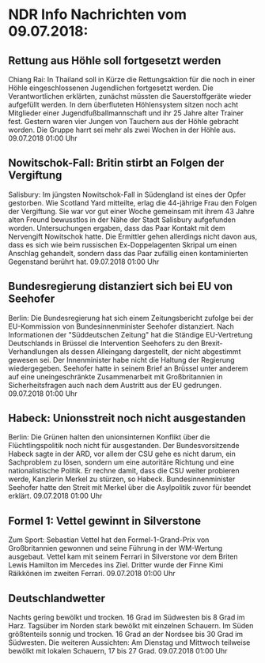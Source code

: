 # NDR Info Nachrichten vom 09.07.2018:


## Rettung aus Höhle soll fortgesetzt werden
Chiang Rai: In Thailand soll in Kürze die Rettungsaktion für die noch in einer Höhle eingeschlossenen Jugendlichen fortgesetzt werden. Die Verantwortlichen erklärten, zunächst müssten die Sauerstoffgeräte wieder aufgefüllt werden. In dem überfluteten Höhlensystem sitzen noch acht Mitglieder einer Jugendfußballmannschaft und ihr 25 Jahre alter Trainer fest. Gestern waren vier Jungen von Tauchern aus der Höhle gebracht worden. Die Gruppe harrt sei mehr als zwei Wochen in der Höhle aus. 09.07.2018 01:00 Uhr 

## Nowitschok-Fall: Britin stirbt an Folgen der Vergiftung
Salisbury: Im jüngsten Nowitschok-Fall in Südengland ist eines der Opfer gestorben. Wie Scotland Yard mitteilte, erlag die 44-jährige Frau den Folgen der Vergiftung. Sie war vor gut einer Woche gemeinsam mit ihrem 43 Jahre alten Freund bewusstlos in der Nähe der Stadt Salisbury aufgefunden worden. Untersuchungen ergaben, dass das Paar Kontakt mit dem Nervengift Nowitschok hatte. Die Ermittler gehen allerdings nicht davon aus, dass es sich wie beim russischen Ex-Doppelagenten Skripal um einen Anschlag gehandelt, sondern dass das Paar zufällig einen kontaminierten Gegenstand berührt hat. 09.07.2018 01:00 Uhr 

## Bundesregierung distanziert sich bei EU von Seehofer
Berlin: Die Bundesregierung hat sich einem Zeitungsbericht zufolge bei der EU-Kommission von Bundesinnenminister Seehofer distanziert. Nach Informationen der "Süddeutschen Zeitung" hat die Ständige EU-Vertretung Deutschlands in Brüssel die Intervention Seehofers zu den Brexit-Verhandlungen als dessen Alleingang dargestellt, der nicht abgestimmt gewesen sei. Der Innenminister habe nicht die Haltung der Regierung wiedergegeben. Seehofer hatte in seinem Brief an Brüssel unter anderem auf eine uneingeschränkte Zusammenarbeit mit Großbritannien in Sicherheitsfragen auch nach dem Austritt aus der EU gedrungen. 09.07.2018 01:00 Uhr 

## Habeck: Unionsstreit noch nicht ausgestanden
Berlin: Die Grünen halten den unionsinternen Konflikt über die Flüchtlingspolitik noch nicht für ausgestanden. Der Bundesvorsitzende Habeck sagte in der ARD, vor allem der CSU gehe es nicht darum, ein Sachproblem zu lösen, sondern um eine autoritäre Richtung und eine nationalistische Politik. Er rechne damit, dass die CSU weiter probieren werde, Kanzlerin Merkel zu stürzen, so Habeck. Bundesinnenminister Seehofer hatte den Streit mit Merkel über die Asylpolitik zuvor für beendet erklärt. 09.07.2018 01:00 Uhr 

## Formel 1: Vettel gewinnt in Silverstone
Zum Sport: Sebastian Vettel hat den Formel-1-Grand-Prix von Großbritannien gewonnen und seine Führung in der WM-Wertung ausgebaut. Vettel kam mit seinem Ferrari in Silverstone vor dem Briten Lewis Hamilton im Mercedes ins Ziel. Dritter wurde der Finne Kimi Räikkönen im zweiten Ferrari. 09.07.2018 01:00 Uhr 

## Deutschlandwetter
Nachts gering bewölkt und trocken. 16 Grad im Südwesten bis 8 Grad im Harz. Tagsüber im Norden stark bewölkt mit einzelnen Schauern. Im Süden größtenteils sonnig und trocken. 16 Grad an der Nordsee bis 30 Grad im Südwesten. Die weiteren Aussichten: Am Dienstag und Mittwoch teilweise bewölkt mit lokalen Schauern, 17 bis 27 Grad. 09.07.2018 01:00 Uhr 
